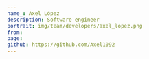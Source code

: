 ```yaml
---
name_: Axel López
description: Software engineer
portrait: img/team/developers/axel_lopez.png
from:
page: 
github: https://github.com/Axel1092
---
```

